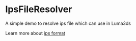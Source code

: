 # IpsFileResolver
A simple demo to resolve ips file which can use in Luma3ds

Learn more about [ips format](http://zerosoft.zophar.net/ips.php)
